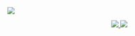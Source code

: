 ![](https://komarev.com/ghpvc/?username=felix1251&label=Profile%20views&color=0e75b6&style=flat)
<div align="center">
    <a href="https://github.com/vn7n24fzkq/github-profile-summary-cards">
        <img src="https://github-profile-summary-cards.vercel.app/api/cards/stats?username=felix1251&theme=github&count_private=true" />
    </a>
    <a href="https://github.com/vn7n24fzkq/github-profile-summary-cards">
        <img src="https://github-profile-summary-cards.vercel.app/api/cards/repos-per-language?username=felix1251&theme=github&count_private=true" />
    </a>
</div>


